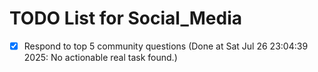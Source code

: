 # TODO List for Social_Media

- [x] Respond to top 5 community questions  (Done at Sat Jul 26 23:04:39 2025: No actionable real task found.)